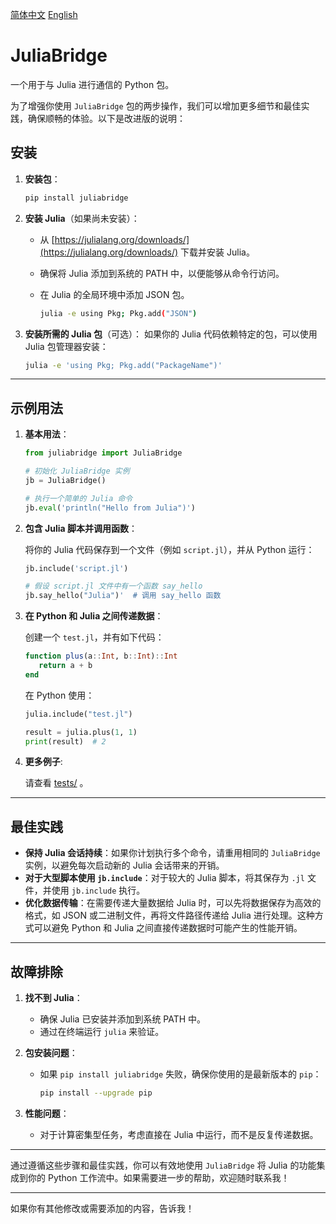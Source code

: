 [简体中文](https://github.com/barkure/JuliaBridge/blob/main/README_zh_cn.md) [English](https://github.com/barkure/JuliaBridge/blob/main/README.md)

# JuliaBridge
一个用于与 Julia 进行通信的 Python 包。

为了增强你使用 `JuliaBridge` 包的两步操作，我们可以增加更多细节和最佳实践，确保顺畅的体验。以下是改进版的说明：

## 安装
1. **安装包**：
   ```bash
   pip install juliabridge
   ```

2. **安装 Julia**（如果尚未安装）：
   - 从 [https://julialang.org/downloads/](https://julialang.org/downloads/) 下载并安装 Julia。
   - 确保将 Julia 添加到系统的 PATH 中，以便能够从命令行访问。
   - 在 Julia 的全局环境中添加 JSON 包。
   
      ```bash
      julia -e using Pkg; Pkg.add("JSON")
      ```

3. **安装所需的 Julia 包**（可选）：
   如果你的 Julia 代码依赖特定的包，可以使用 Julia 包管理器安装：
   ```bash
   julia -e 'using Pkg; Pkg.add("PackageName")'
   ```

---

## 示例用法
1. **基本用法**：
   ```python
   from juliabridge import JuliaBridge

   # 初始化 JuliaBridge 实例
   jb = JuliaBridge()

   # 执行一个简单的 Julia 命令
   jb.eval('println("Hello from Julia")')
   ```

2. **包含 Julia 脚本并调用函数**：

   将你的 Julia 代码保存到一个文件（例如 `script.jl`），并从 Python 运行：
   ```python
   jb.include('script.jl')

   # 假设 script.jl 文件中有一个函数 say_hello
   jb.say_hello("Julia")'  # 调用 say_hello 函数
   ```

3. **在 Python 和 Julia 之间传递数据**：

   创建一个 `test.jl`，并有如下代码：
   ```julia
   function plus(a::Int, b::Int)::Int
      return a + b
   end
   ```

   在 Python 使用：
   ```python
   julia.include("test.jl")

   result = julia.plus(1, 1)
   print(result)  # 2
   ```

4. **更多例子**:

   请查看 [tests/](./tests/) 。

---

## 最佳实践
- **保持 Julia 会话持续**：如果你计划执行多个命令，请重用相同的 `JuliaBridge` 实例，以避免每次启动新的 Julia 会话带来的开销。
- **对于大型脚本使用 `jb.include`**：对于较大的 Julia 脚本，将其保存为 `.jl` 文件，并使用 `jb.include` 执行。
- **优化数据传输**：在需要传递大量数据给 Julia 时，可以先将数据保存为高效的格式，如 JSON 或二进制文件，再将文件路径传递给 Julia 进行处理。这种方式可以避免 Python 和 Julia 之间直接传递数据时可能产生的性能开销。

---

## 故障排除
1. **找不到 Julia**：
   - 确保 Julia 已安装并添加到系统 PATH 中。
   - 通过在终端运行 `julia` 来验证。

2. **包安装问题**：
   - 如果 `pip install juliabridge` 失败，确保你使用的是最新版本的 `pip`：

     ```bash
     pip install --upgrade pip
     ```

3. **性能问题**：
   - 对于计算密集型任务，考虑直接在 Julia 中运行，而不是反复传递数据。

---

通过遵循这些步骤和最佳实践，你可以有效地使用 `JuliaBridge` 将 Julia 的功能集成到你的 Python 工作流中。如果需要进一步的帮助，欢迎随时联系我！

--- 

如果你有其他修改或需要添加的内容，告诉我！